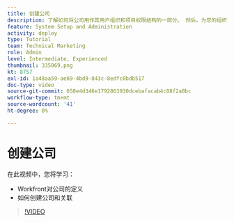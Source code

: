 ```yaml
---
title: 创建公司
description: 了解如何将公司用作其用户组织和项目权限结构的一部分。 然后，为您的组织创建公司。
feature: System Setup and Administration
activity: deploy
type: Tutorial
team: Technical Marketing
role: Admin
level: Intermediate, Experienced
thumbnail: 335069.png
kt: 8757
exl-id: 1a48aa59-ae69-4bd9-843c-8edfc0bdb517
doc-type: video
source-git-commit: 650e4d346e1792863930dcebafacab4c88f2a8bc
workflow-type: tm+mt
source-wordcount: '41'
ht-degree: 0%

---
```


# 创建公司

在此视频中，您将学习：

* Workfront对公司的定义
* 如何创建公司和关联

>[!VIDEO](https://video.tv.adobe.com/v/335069/?quality=12&learn=on)
